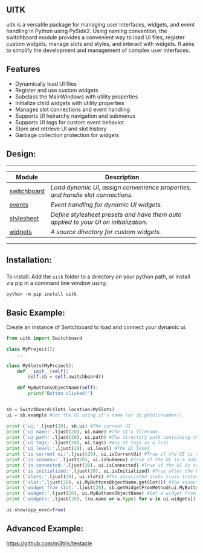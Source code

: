 ## UITK

<!-- short_description_start -->
uitk is a versatile package for managing user interfaces, widgets, and event handling in Python using PySide2. Using naming convention, the switchboard module provides a convenient way to load UI files, register custom widgets, manage slots and styles, and interact with widgets. It aims to simplify the development and management of complex user interfaces.
<!-- short_description_end -->

## Features

- Dynamically load UI files
- Register and use custom widgets
- Subclass the MainWindows with utility properties
- Initialize child widgets with utility properties
- Manages slot connections and event handling
- Supports UI heirarchy navigation and submenus
- Supports UI tags for custom event behavior.
- Store and retrieve UI and slot history
- Garbage collection protection for widgets

<!-- ![alt text](https://raw.githubusercontent.com/m3trik/tentacle/master/docs/toolkit_demo.gif) \*Example re-opening the last scene, renaming a material, and selecting geometry by that material. -->

## Design:
---
<!-- ## Structure: -->
<!-- ![alt text](https://raw.githubusercontent.com/m3trik/tentacle/master/docs/dependancy_graph.jpg) -->

Module | Description
------- | -------
[switchboard](https://github.com/m3trik/uitk/blob/main/uitk/switchboard.py) | *Load dynamic UI, assign convenience properties, and handle slot connections.*
[events](https://github.com/m3trik/uitk/blob/main/uitk/events.py) | *Event handling for dynamic UI widgets.*
[stylesheet](https://github.com/m3trik/tentacle/blob/main/uitk/stylesheet.py) | *Define stylesheet presets and have them auto applied to your UI on initialization.*
[widgets](https://github.com/m3trik/tentacle/blob/main/uitk/widgets) | *A source directory for custom widgets.*
---

## Installation:

#####

To install:
Add the `uitk` folder to a directory on your python path, or
install via pip in a command line window using:
```
python -m pip install uitk
```

## Basic Example:
Create an instance of Switchboard to load and connect your dynamic ui.
```python
from uitk import Switchboard

class MyProject():
    ...

class MySlots(MyProject):
    def __init__(self):
        self.sb = self.switchboard()

    def MyButtonsObjectName(self):
        print("Button clicked!")


sb = Switchboard(slots_location=MySlots)
ui = sb.example #Get the UI using it's name (or sb.getUi(<name>))

print ('ui:'.ljust(20), sb.ui) #The current UI
print ('ui name:'.ljust(20), ui.name) #The UI's filename.
print ('ui path:'.ljust(20), ui.path) #The directory path containing the UI file
print ('ui tags:'.ljust(20), ui.tags) #Any UI tags as a list
print ('ui level:'.ljust(20), ui.level) #The UI level
print ('is current ui:'.ljust(20), ui.isCurrentUi) #True if the UI is set as current
print ('is submenu:'.ljust(20), ui.isSubmenu) #True if the UI is a submenu
print ('is connected:'.ljust(20), ui.isConnected) #True if the UI is connected to its slots
print ('is initialized:'.ljust(20), ui.isInitialized) #True after the UI is first shown
print ('slots:'.ljust(20), ui.slots) #The associated slots class instance
print ('slot:'.ljust(20), ui.MyButtonsObjectName.getSlot()) #The associated slot
print ('widget from slot:'.ljust(20), sb.getWidgetFromMethod(ui.MyButtonsObjectName.getSlot()))
print ('widget:'.ljust(20), ui.MyButtonsObjectName) #Get a widget from the UI by it's name
print ('widgets:'.ljust(20), [(w.name or w.type) for w in ui.widgets]) #All widgets of the UI

ui.show(app_exec=True)
```
## Advanced Example:

https://github.com/m3trik/tentacle

